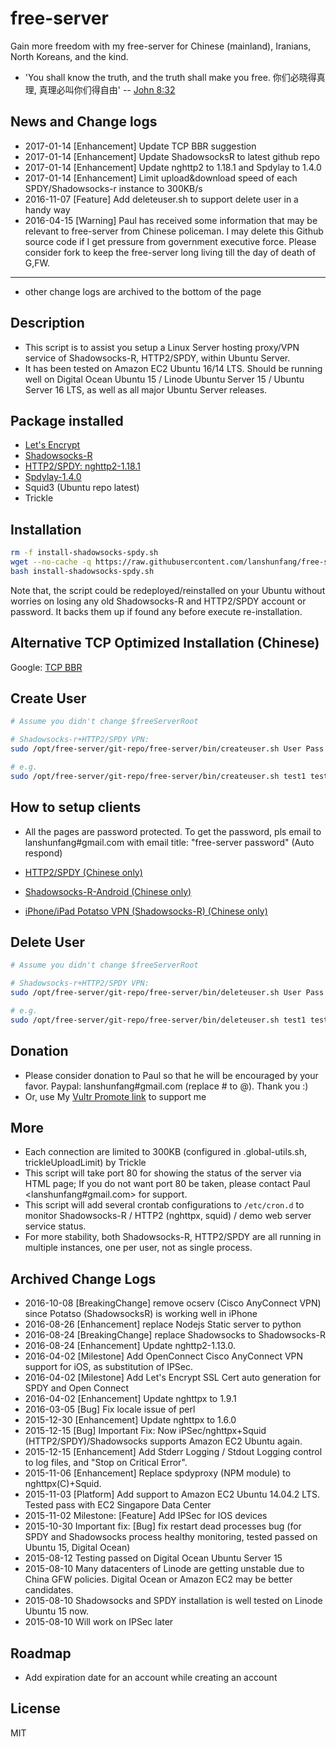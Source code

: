 # free-server

Gain more freedom with my free-server for Chinese (mainland), Iranians, North Koreans, and the kind.

* 'You shall know the truth, and the truth shall make you free. 你们必晓得真理, 真理必叫你们得自由' -- [John 8:32](http://cnbible.com/john/8-32.htm) 

## News and Change logs

* 2017-01-14 [Enhancement] Update TCP BBR suggestion
* 2017-01-14 [Enhancement] Update ShadowsocksR to latest github repo
* 2017-01-14 [Enhancement] Update nghttp2 to 1.18.1 and Spdylay to 1.4.0
* 2017-01-14 [Enhancement] Limit upload&download speed of each SPDY/Shadowsocks-r instance to 300KB/s
* 2016-11-07 [Feature] Add deleteuser.sh to support delete user in a handy way
* 2016-04-15 [Warning] Paul has received some information that may be relevant to free-server from Chinese policeman.
I may delete this Github source code if I get pressure from government executive force.
Please consider fork to keep the free-server long living till the day of death of G,FW.

-------
* other change logs are archived to the bottom of the page

## Description

* This script is to assist you setup a Linux Server hosting proxy/VPN service of Shadowsocks-R, HTTP2/SPDY, within Ubuntu Server.
* It has been tested on Amazon EC2 Ubuntu 16/14 LTS. Should be running well on Digital Ocean Ubuntu 15 / Linode Ubuntu Server 15 
/ Ubuntu Server 16 LTS, as well as all major Ubuntu Server releases.

## Package installed

* [Let's Encrypt](https://letsencrypt.org/)
* [Shadowsocks-R](https://github.com/shadowsocksr/shadowsocksr)
* [HTTP2/SPDY: nghttp2-1.18.1](https://github.com/nghttp2/nghttp2/releases/download/v1.18.1/nghttp2-1.18.1.tar.gz)
* [Spdylay-1.4.0](https://github.com/tatsuhiro-t/spdylay/releases/download/v1.4.0/spdylay-1.4.0.tar.gz)
* Squid3 (Ubuntu repo latest)
* Trickle

## Installation

```bash
rm -f install-shadowsocks-spdy.sh
wget --no-cache -q https://raw.githubusercontent.com/lanshunfang/free-server/master/install-shadowsocks-spdy.sh
bash install-shadowsocks-spdy.sh
```

Note that, the script could be redeployed/reinstalled on your Ubuntu without worries on losing any old Shadowsocks-R and HTTP2/SPDY account or password.
It backs them up if found any before execute re-installation.

## Alternative TCP Optimized Installation (Chinese)
Google: [TCP BBR](https://doub.io/wlzy-16/)

## Create User

```bash
# Assume you didn't change $freeServerRoot

# Shadowsocks-r+HTTP2/SPDY VPN: 
sudo /opt/free-server/git-repo/free-server/bin/createuser.sh User Pass ShadowsocksRPort SPDYPort

# e.g. 
sudo /opt/free-server/git-repo/free-server/bin/createuser.sh test1 test123 10000 10401

```

## How to setup clients

* All the pages are password protected. To get the password, pls email to lanshunfang#gmail.com with email title: "free-server password" (Auto respond)

* [HTTP2/SPDY (Chinese only)](http://www.xiaofang.me/2014/12/20/windowsmaclinux-%E4%BD%BF%E7%94%A8%E5%AE%88%E6%9C%9B%E6%97%A0%E5%A2%99%E8%AE%A1%E5%88%92%E7%9A%84-spdy-%E9%AB%98%E9%80%9F%E7%BF%BB%E5%A2%99%E8%AE%BE%E7%BD%AE/ "Chinese only")
* [Shadowsocks-R-Android (Chinese only)](http://www.xiaofang.me/2016/08/25/shadowsocks-r-android-%E5%B0%8F%E6%96%B9%E7%95%AA%E8%8C%84%E9%85%8D%E7%BD%AE/)
* [iPhone/iPad Potatso VPN (Shadowsocks-R) (Chinese only)](http://www.xiaofang.me/2016/08/23/iphoneipad-potatso-vpn-shadowsocks-%E7%95%AA%E8%8C%84%E9%85%8D%E7%BD%AE/)


## Delete User

```bash
# Assume you didn't change $freeServerRoot

# Shadowsocks-r+HTTP2/SPDY VPN: 
sudo /opt/free-server/git-repo/free-server/bin/deleteuser.sh User Pass ShadowsocksRPort SPDYPort

# e.g. 
sudo /opt/free-server/git-repo/free-server/bin/deleteuser.sh test1 test123 10000 10401

```

## Donation

* Please consider donation to Paul so that he will be encouraged by your favor. Paypal: lanshunfang#gmail.com (replace # to @). Thank you :)
* Or, use My [Vultr Promote link](http://www.vultr.com/?ref=7037187-3B) to support me

## More

* Each connection are limited to 300KB (configured in .global-utils.sh, trickleUploadLimit) by Trickle
* This script will take port 80 for showing the status of the server via HTML page; If you do not want port 80 be taken, 
please contact Paul <lanshunfang#gmail.com> for support.
* This script will add several crontab configurations to `/etc/cron.d` to monitor Shadowsocks-R / HTTP2 (nghttpx, squid) / demo web server service status.
* For more stability, both Shadowsocks-R, HTTP2/SPDY are all running in multiple instances, one per user, not as single process.

## Archived Change Logs

* 2016-10-08 [BreakingChange] remove ocserv (Cisco AnyConnect VPN) since Potatso (ShadowsocksR) is working well in iPhone
* 2016-08-26 [Enhancement] replace Nodejs Static server to python
* 2016-08-24 [BreakingChange] replace Shadowsocks to Shadowsocks-R
* 2016-08-24 [Enhancement] Update nghttp2-1.13.0.
* 2016-04-02 [Milestone] Add OpenConnect Cisco AnyConnect VPN support for iOS, as substitution of IPSec.
* 2016-04-02 [Milestone] Add Let's Encrypt SSL Cert auto generation for SPDY and Open Connect
* 2016-04-02 [Enhancement] Update nghttpx to 1.9.1
* 2016-03-05 [Bug] Fix locale issue of perl
* 2015-12-30 [Enhancement] Update nghttpx to 1.6.0
* 2015-12-15 [Bug] Important Fix: Now iPSec/nghttpx+Squid (HTTP2/SPDY)/Shadowsocks supports Amazon EC2 Ubuntu again.
* 2015-12-15 [Enhancement] Add Stderr Logging / Stdout Logging control to log files, and "Stop on Critical Error".
* 2015-11-06 [Enhancement] Replace spdyproxy (NPM module) to nghttpx(C)+Squid.
* 2015-11-03 [Platform] Add support to Amazon EC2 Ubuntu 14.04.2 LTS. Tested pass with EC2 Singapore Data Center 
* 2015-11-02 Milestone: [Feature] Add IPSec for IOS devices
* 2015-10-30 Important fix: [Bug] fix restart dead processes bug 
  (for SPDY and Shadowsocks process healthy monitoring, tested passed on Ubuntu 15, Digital Ocean)
* 2015-08-12 Testing passed on Digital Ocean Ubuntu Server 15
* 2015-08-10 Many datacenters of Linode are getting unstable due to China GFW policies. Digital Ocean or Amazon EC2 may be better candidates.
* 2015-08-10 Shadowsocks and SPDY installation is well tested on Linode Ubuntu 15 now.
* 2015-08-10 Will work on IPSec later

## Roadmap

* Add expiration date for an account while creating an account

## License

MIT